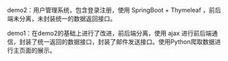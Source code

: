 demo2：用户管理系统，包含登录注册，使用 SpringBoot + Thymeleaf ，前后端未分离，未封装统一的数据返回接口。

demo1：在demo2的基础上进行了改进，前后端分离，使用 ajax 进行前后端通信，封装了统一返回的数据接口，封装了邮件发送接口。使用Python爬取数据进行主页面的展示。